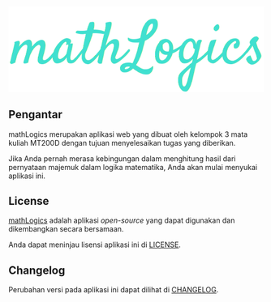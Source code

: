 <p align="center"><img src="/public/mathlogics.png" a,t="mathLogics"></p>

## Pengantar

mathLogics merupakan aplikasi web yang dibuat oleh kelompok 3 mata kuliah MT200D dengan tujuan menyelesaikan tugas yang diberikan.

Jika Anda pernah merasa kebingungan dalam menghitung hasil dari pernyataan majemuk dalam logika matematika, Anda akan mulai menyukai aplikasi ini.

## License

[mathLogics](https://github.com/ohchiko/math-logic) adalah aplikasi *open-source* yang dapat digunakan dan dikembangkan secara bersamaan.

Anda dapat meninjau lisensi aplikasi ini di [LICENSE](https://github.com/ohchiko/math-logic/blob/master/LICENSE).

## Changelog

Perubahan versi pada aplikasi ini dapat dilihat di [CHANGELOG](https://github.com/ohchiko/math-logic/blob/master/CHANGELOG).
